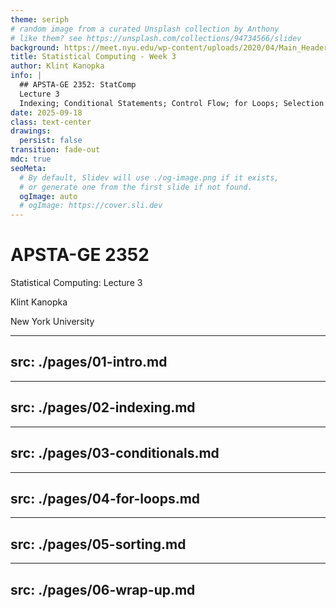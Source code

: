 ```yaml
---
theme: seriph
# random image from a curated Unsplash collection by Anthony
# like them? see https://unsplash.com/collections/94734566/slidev
background: https://meet.nyu.edu/wp-content/uploads/2020/04/Main_Header.jpg
title: Statistical Computing - Week 3
author: Klint Kanopka
info: |
  ## APSTA-GE 2352: StatComp 
  Lecture 3
  Indexing; Conditional Statements; Control Flow; for Loops; Selection Sort
date: 2025-09-18
class: text-center
drawings:
  persist: false
transition: fade-out
mdc: true
seoMeta:
  # By default, Slidev will use ./og-image.png if it exists,
  # or generate one from the first slide if not found.
  ogImage: auto
  # ogImage: https://cover.sli.dev
---
```


# APSTA-GE 2352

Statistical Computing: Lecture 3

Klint Kanopka

New York University

---
src: ./pages/01-intro.md
---

---
src: ./pages/02-indexing.md
---

---
src: ./pages/03-conditionals.md
---

---
src: ./pages/04-for-loops.md
---
  
---
src: ./pages/05-sorting.md
---
  
---
src: ./pages/06-wrap-up.md
---
